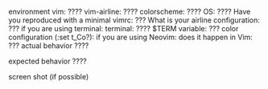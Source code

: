 environment
vim: ????
vim-airline: ????
colorscheme: ????
OS: ????
Have you reproduced with a minimal vimrc: ???
What is your airline configuration: ??? if you are using terminal:
terminal: ????
$TERM variable: ???
color configuration (:set t_Co?): if you are using Neovim:
does it happen in Vim: ???
actual behavior
????

expected behavior
????

screen shot (if possible)
